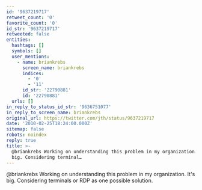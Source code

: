 ```yaml
---
id: '9637219717'
retweet_count: '0'
favorite_count: '0'
id_str: '9637219717'
retweeted: false
entities:
  hashtags: []
  symbols: []
  user_mentions:
    - name: briankrebs
      screen_name: briankrebs
      indices:
        - '0'
        - '11'
      id_str: '22790881'
      id: '22790881'
  urls: []
in_reply_to_status_id_str: '9636751077'
in_reply_to_screen_name: briankrebs
original_url: https://twitter.com/jth/status/9637219717
date: '2010-02-25T18:24:00.000Z'
sitemap: false
robots: noindex
reply: true
title: >-
  @briankrebs Working on understanding this problem in my organization. It's
  big. Considering terminal…
---
```


@briankrebs Working on understanding this problem in my organization. It's big. Considering terminals or RDP as one possible solution.